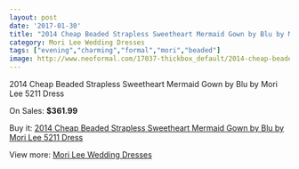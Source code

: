 ```yaml
---
layout: post
date: '2017-01-30'
title: "2014 Cheap Beaded Strapless Sweetheart Mermaid Gown by Blu by Mori Lee 5211 Dress"
category: Mori Lee Wedding Dresses
tags: ["evening","charming","formal","mori","beaded"]
image: http://www.neoformal.com/17037-thickbox_default/2014-cheap-beaded-strapless-sweetheart-mermaid-gown-by-blu-by-mori-lee-5211-dress.jpg
---
```

2014 Cheap Beaded Strapless Sweetheart Mermaid Gown by Blu by Mori Lee 5211 Dress

On Sales: **$361.99**
<a href="https://www.neoformal.com/en/mori-lee-wedding-dresses-2014/5614-2014-cheap-beaded-strapless-sweetheart-mermaid-gown-by-blu-by-mori-lee-5211-dress.html"><amp-img layout="responsive" width="600" height="600" src="//www.neoformal.com/17037-thickbox_default/2014-cheap-beaded-strapless-sweetheart-mermaid-gown-by-blu-by-mori-lee-5211-dress.jpg" alt="2014 Cheap Beaded Strapless Sweetheart Mermaid Gown by Blu by Mori Lee 5211 Dress 0" /></a>
<a href="https://www.neoformal.com/en/mori-lee-wedding-dresses-2014/5614-2014-cheap-beaded-strapless-sweetheart-mermaid-gown-by-blu-by-mori-lee-5211-dress.html"><amp-img layout="responsive" width="600" height="600" src="//www.neoformal.com/17041-thickbox_default/2014-cheap-beaded-strapless-sweetheart-mermaid-gown-by-blu-by-mori-lee-5211-dress.jpg" alt="2014 Cheap Beaded Strapless Sweetheart Mermaid Gown by Blu by Mori Lee 5211 Dress 1" /></a>
<a href="https://www.neoformal.com/en/mori-lee-wedding-dresses-2014/5614-2014-cheap-beaded-strapless-sweetheart-mermaid-gown-by-blu-by-mori-lee-5211-dress.html"><amp-img layout="responsive" width="600" height="600" src="//www.neoformal.com/17040-thickbox_default/2014-cheap-beaded-strapless-sweetheart-mermaid-gown-by-blu-by-mori-lee-5211-dress.jpg" alt="2014 Cheap Beaded Strapless Sweetheart Mermaid Gown by Blu by Mori Lee 5211 Dress 2" /></a>
<a href="https://www.neoformal.com/en/mori-lee-wedding-dresses-2014/5614-2014-cheap-beaded-strapless-sweetheart-mermaid-gown-by-blu-by-mori-lee-5211-dress.html"><amp-img layout="responsive" width="600" height="600" src="//www.neoformal.com/17039-thickbox_default/2014-cheap-beaded-strapless-sweetheart-mermaid-gown-by-blu-by-mori-lee-5211-dress.jpg" alt="2014 Cheap Beaded Strapless Sweetheart Mermaid Gown by Blu by Mori Lee 5211 Dress 3" /></a>
<a href="https://www.neoformal.com/en/mori-lee-wedding-dresses-2014/5614-2014-cheap-beaded-strapless-sweetheart-mermaid-gown-by-blu-by-mori-lee-5211-dress.html"><amp-img layout="responsive" width="600" height="600" src="//www.neoformal.com/17038-thickbox_default/2014-cheap-beaded-strapless-sweetheart-mermaid-gown-by-blu-by-mori-lee-5211-dress.jpg" alt="2014 Cheap Beaded Strapless Sweetheart Mermaid Gown by Blu by Mori Lee 5211 Dress 4" /></a>

Buy it: [2014 Cheap Beaded Strapless Sweetheart Mermaid Gown by Blu by Mori Lee 5211 Dress](https://www.neoformal.com/en/mori-lee-wedding-dresses-2014/5614-2014-cheap-beaded-strapless-sweetheart-mermaid-gown-by-blu-by-mori-lee-5211-dress.html "2014 Cheap Beaded Strapless Sweetheart Mermaid Gown by Blu by Mori Lee 5211 Dress")

View more: [Mori Lee Wedding Dresses](https://www.neoformal.com/en/67-mori-lee-wedding-dresses-2014 "Mori Lee Wedding Dresses")